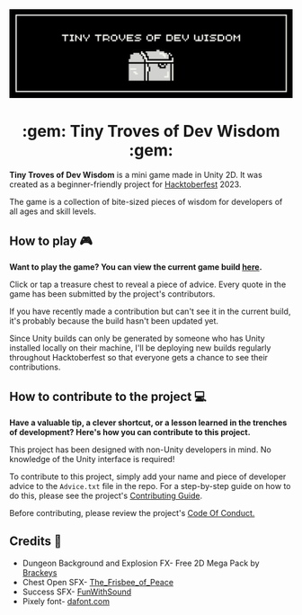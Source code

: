 <img src = "TINY TROVES OF DEV WISDOM-2.jpg" />
<h1 align="center">:gem: Tiny Troves of Dev Wisdom :gem:</h1>
<p>
<b>Tiny Troves of Dev Wisdom</b> is a mini game made in Unity 2D. It was created as a beginner-friendly project for <a href="https://hacktoberfest.com/">Hacktoberfest</a> 2023. 
</p>
<p>
The game is a collection of bite-sized pieces of wisdom for developers of all ages and skill levels.
</p>
<h2>How to play 🎮</h2>
<p><b>Want to play the game? You can view the current game build <a href="https://mystic-mill-games.itch.io/tiny-troves-of-dev-wisdom">here</a>.</b>
<p>Click or tap a treasure chest to reveal a piece of advice. Every quote in the game has been submitted by the project's contributors.</p>
  <p>If you have recently made a contribution but can't see it in the current build, it's probably because the build hasn't been updated yet.</p>
<p>Since Unity builds can only be generated by someone who has Unity installed locally on their machine, I'll be deploying new builds regularly throughout Hacktoberfest so that everyone gets a chance to see their contributions.</p>
<h2>How to contribute to the project 💻</h2>
<p><b>Have a valuable tip, a clever shortcut, or a lesson learned in the trenches of development? Here's how you can contribute to this project.</p></b>
<p>This project has been designed with non-Unity developers in mind. No knowledge of the Unity interface is required!  
</p>
<p>To contribute to this project, simply add your name and piece of developer advice to the <code>Advice.txt</code> file in the repo. For a step-by-step guide on how to do this, please see the project's <a href="/CONTRIBUTING.md">Contributing Guide</a>.</p>
<p>Before contributing, please review the project's <a href="/CODE_OF_CONDUCT.md">Code Of Conduct.</a></p>
<h2>Credits 📜</h2>
<ul>
<li>Dungeon Background and Explosion FX- Free 2D Mega Pack by <a href="https://assetstore.unity.com/packages/2d/free-2d-mega-pack-177430">Brackeys</a></li>
  <li>Chest Open SFX- <a href="https://freesound.org/people/The_Frisbee_of_Peace/sounds/573654/>The_Frisbee_of_Peace/">The_Frisbee_of_Peace</a></li>
  <li>Success SFX- <a href="https://freesound.org/people/FunWithSound/sounds/456965/">FunWithSound</a></li>
  <li>Pixely font- <a href="https://www.dafont.com/pixely.d9598>dafont.com">dafont.com</a></li>
</ul>




